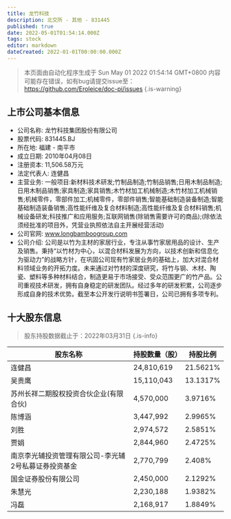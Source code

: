 ```yaml
---
title: 龙竹科技
description: 北交所 - 其他 - 831445
published: true
date: 2022-05-01T01:54:14.000Z
tags: stock
editor: markdown
dateCreated: 2022-01-01T00:00:00.000Z
---
```


> 本页面由自动化程序生成于 Sun May 01 2022 01:54:14 GMT+0800
> 内容可能存在错误，如有bug请提交issue至：https://github.com/Eroleice/doc-pi/issues
{.is-warning}

## 上市公司基本信息
- 公司名称: 龙竹科技集团股份有限公司
- 股票代码: 831445.BJ
- 所在地: 福建 - 南平市
- 成立日期: 2010年04月08日
- 注册资本: 11,506.58万元
- 法定代表人: 连健昌
- 主营业务: 一般项目:新材料技术研发;竹制品制造;竹制品销售;日用木制品制造;日用木制品销售;家具制造;家具销售;木竹材加工机械制造;木竹材加工机械销售;机械零件，零部件加工;机械零件，零部件销售;智能基础制造装备制造;智能基础制造装备销售;高性能纤维及复合材料制造;高性能纤维及复合材料销售;机械设备研发;科技推广和应用服务;互联网销售(除销售需要许可的商品);(除依法须经批准的项目外，凭营业执照依法自主开展经营活动)
- 公司官网: www.longbamboogroup.com
- 公司介绍: 公司是以竹为主材的家居行业，专注从事竹家居用品的设计、生产及销售。秉持“以竹材为中心，以混合材料发展为方向，以技术创新和信息化为驱动力”的战略方针，在巩固公司现有竹家居业务的基础上，加大对混合材料领域业务的开拓力度。未来通过对竹材的深度研究，将竹与钢、木材、陶瓷、塑料等多种材料结合，制造更易于市场接受、受众范围更广的竹产品。公司重视技术研发，拥有自身稳定的研发团队。经过多年的研发积累，公司逐步形成自身的技术优势。截至本公开发行说明书签署日，公司已拥有多项专利。


## 十大股东信息
> 股东持股数据截止于：2022年03月31日
{.is-info}

| 股东名称 | 持股数量（股） | 持股比例 |
| --- | --- | --- |
| 连健昌 | 24,810,619 | 21.5621% |
| 吴贵鹰 | 15,110,043 | 13.1317% |
| 苏州长祥二期股权投资合伙企业(有限合伙) | 4,570,000 | 3.9716% |
| 陈博涵 | 3,447,992 | 2.9965% |
| 刘胜 | 2,974,572 | 2.5851% |
| 贾娟 | 2,844,960 | 2.4725% |
| 南京李光辅投资管理有限公司-李光辅2号私募证券投资基金 | 2,770,799 | 2.408% |
| 国金证券股份有限公司 | 2,450,000 | 2.1292% |
| 朱慧光 | 2,230,188 | 1.9382% |
| 冯磊 | 2,168,917 | 1.8849% |




